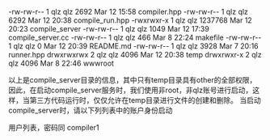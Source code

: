 -rw-rw-r-- 1 qlz qlz    2692 Mar 12 15:58 compiler.hpp
-rw-rw-r-- 1 qlz qlz    6292 Mar 12 20:38 compile_run.hpp
-rwxrwxr-x 1 qlz qlz 1237768 Mar 12 20:23 compile_server
-rw-rw-r-- 1 qlz qlz    1049 Mar 12 17:39 compile_server.cc
-rw-rw-r-- 1 qlz qlz     466 Mar  8 22:24 makefile
-rw-rw-r-- 1 qlz qlz       0 Mar 12 20:39 README.md
-rw-rw-r-- 1 qlz qlz    3928 Mar  7 20:16 runner.hpp
drwxrwxrwx 2 qlz qlz    4096 Mar 12 20:38 temp
drwxrwxr-x 2 qlz qlz    4096 Mar  8 22:46 wwwroot

以上是compile_server目录的信息，其中只有temp目录具有other的全部权限，因此，在启动compile_server服务时，我们使用非root，非qlz账号进行启动，这样，当第三方代码运行时，仅仅允许在temp目录进行文件的创建和删除。
当启动compile_server时，请以下列列表中的账户身份启动

用户列表，密码同
compiler1